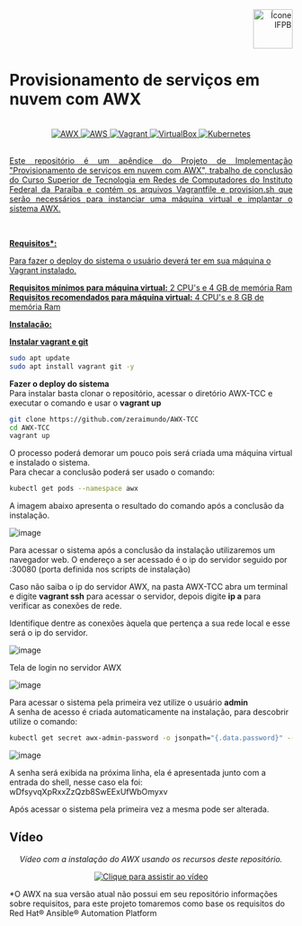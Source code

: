 <div align="right">
  <img src="https://www.ifpb.edu.br/en/imagens/logotipos/ifpb.png" alt="Ícone IFPB" width="70">
</div>

# Provisionamento de serviços em nuvem com AWX
<br>
<div align="center">
<a href="https://github.com/ansible/awx"><img alt="AWX" src="https://img.shields.io/badge/AWX-%23EE0000.svg?logo=Ansible-Tower&logoColor=white">
<a href="https://aws.amazon.com/pt/"><img alt="AWS" src="https://img.shields.io/badge/AWS-%23FF9900.svg?logo=amazon-aws&logoColor=white">
<a href="https://www.vagrantup.com/downloads"><img alt="Vagrant" src="https://img.shields.io/badge/Vagrant-%231563FF.svg?logo=vagrant&logoColor=white"> <a href="https://www.virtualbox.org/wiki/Downloads"><img alt="VirtualBox" src="https://img.shields.io/badge/VirtualBox-%23323330.svg?logo=virtualbox&logoColor=white"> <a href="https://kubernetes.io/pt-br/"><img alt="Kubernetes" src="https://img.shields.io/badge/Kubernetes-%23326CE5.svg?logo=kubernetes&logoColor=white">
</div>
<br>
<p style="text-align:justify">Este repositório é um apêndice do Projeto de Implementação "Provisionamento de serviços em nuvem com AWX", trabalho de conclusão do Curso Superior de Tecnologia em Redes de Computadores do Instituto Federal da Paraíba e contém os arquivos Vagrantfile e provision.sh que serão necessários para instanciar uma máquina virtual e implantar o sistema AWX.</p><br>

<b>Requisitos*:</b>

Para fazer o deploy do sistema o usuário deverá ter em sua máquina o Vagrant instalado.

<b>Requisitos mínimos para máquina virtual:</b> 2 CPU's e 4 GB de memória Ram<br>
<b>Requisitos recomendados para máquina virtual:</b> 4 CPU's e 8 GB de memória Ram

<b>Instalação:</b>

<b>Instalar vagrant e git</b><br>
```bash
sudo apt update
sudo apt install vagrant git -y
```

<b>Fazer o deploy do sistema</b><br>
Para instalar basta clonar o repositório, acessar o diretório AWX-TCC e executar o comando  e usar o <b>vagrant up</b><br>

```bash
git clone https://github.com/zeraimundo/AWX-TCC
cd AWX-TCC
vagrant up
```

O processo poderá demorar um pouco pois será criada uma máquina virtual e instalado o sistema.<br>Para checar a conclusão poderá ser usado o comando: 

```bash
kubectl get pods --namespace awx
```
A imagem abaixo apresenta o resultado do comando após a conclusão da instalação.

![image](https://user-images.githubusercontent.com/82219488/234564735-22cde0d4-c78e-4dd5-bf96-9b64268473b6.png)

Para acessar o sistema após a conclusão da instalação utilizaremos um navegador web. O endereço a ser acessado é o ip do servidor seguido por :30080 (porta definida nos scripts de instalação)

Caso não saiba o ip do servidor AWX, na pasta AWX-TCC abra um terminal e digite <b>vagrant ssh</b> para acessar o servidor, depois digite <b>ip a</b> para verificar as conexões de rede.<p>Identifique dentre as conexões àquela que pertença a sua rede local e esse será o ip do servidor.

![image](https://user-images.githubusercontent.com/82219488/234567766-9ea6fef4-7828-4856-ba38-ab9b317b2064.png)

Tela de login no servidor AWX

![image](https://user-images.githubusercontent.com/82219488/234565959-127a7d8f-bac2-488d-8d23-77f79d942fda.png)

  Para acessar o sistema pela primeira vez utilize o usuário <b>admin</b><br>A senha de acesso é criada automaticamente na instalação, para descobrir utilize o comando:
  
  ```bash
  kubectl get secret awx-admin-password -o jsonpath="{.data.password}" --namespace awx | base64 --decode
  ```
  
  ![image](https://user-images.githubusercontent.com/82219488/234569462-af8bb59a-9d4a-4556-b140-27e6a29e3752.png)

A senha será exibida na próxima linha, ela é apresentada junto com a entrada do shell, nesse caso ela foi: wDfsyvqXpRxxZzQzb8SwEExUfWbOmyxv
  
  Após acessar o sistema pela primeira vez a mesma pode ser alterada.

## Vídeo

<p align="center"><em>Vídeo com a instalação do AWX usando os recursos deste repositório.</em></p>

<p align="center">
  <a href="https://youtu.be/T58DE2BV9Hc">
    <img src="https://img.youtube.com/vi/T58DE2BV9Hc/0.jpg" alt="Clique para assistir ao vídeo">
  </a>
</p>

*O AWX na sua versão atual não possui em seu repositório informações sobre requisitos, para este projeto tomaremos como base os requisitos do Red Hat® Ansible® Automation Platform
